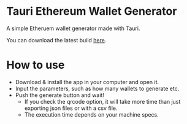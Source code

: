 # Tauri Ethereum Wallet Generator
A simple Etheruem wallet generator made with Tauri.


You can download the latest build [here](https://github.com/hiroism007/tauri-wallet-generator/releases).

# How to use

* Download & install the app in your computer and open it.
* Input the parameters, such as how many wallets to generate etc.
* Push the generate button and wait!
  * If you check the qrcode option, it will take more time than just exporting json files or with a csv file.
  * The execution time depends on your machine specs.

